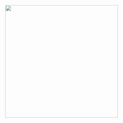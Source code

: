 
<div align="center">
    <img src="https://github-readme-stats.vercel.app/api?username=synacktraa&count_private=true&show_icons=true&theme=swift&cache_seconds=1800&border_radius=10" width="360"/>
    
</div>
